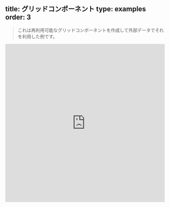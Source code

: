 title: グリッドコンポーネント
type: examples
order: 3
---

> これは再利用可能なグリッドコンポーネントを作成して外部データでそれを利用した例です。

<iframe width="100%" height="500" src="http://jsfiddle.net/yyx990803/2kqzhhq4/embedded/result,html,js,css" allowfullscreen="allowfullscreen" frameborder="0"></iframe>
